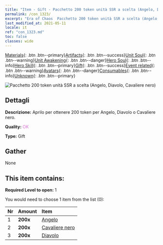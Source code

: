 ```yaml
---
title: "Item - Gift - Pacchetto 200 token unità SSR a scelta (Angelo, Diavolo, Cavaliere nero)"
permalink: /con_1323/
excerpt: "Era of Chaos  Pacchetto 200 token unità SSR a scelta (Angelo, Diavolo, Cavaliere nero)"
last_modified_at: 2021-05-11
locale: it
ref: "con_1323.md"
toc: false
classes: wide
---
```

 [Materials](/ItemsIT/){: .btn .btn--primary}[Artifacts](/ItemsIT/Artifacts/){: .btn .btn--success}[Unit Soul](/ItemsIT/UnitSoul/){: .btn .btn--warning}[Unit Awakening](/ItemsIT/UnitAwakening/){: .btn .btn--danger}[Hero Soul](/ItemsIT/HeroSoul/){: .btn .btn--info}[Hero Skill](/ItemsIT/HeroSkill/){: .btn .btn--primary}[Gift](/ItemsIT/Gift/){: .btn .btn--success}[Event related](/ItemsIT/Events/){: .btn .btn--warning}[Avatars](/ItemsIT/Avatars/){: .btn .btn--danger}[Consumables](/ItemsIT/Consumables/){: .btn .btn--info}[Unknown](/ItemsIT/Unknown/){: .btn .btn--primary}

 ![Pacchetto 200 token unità SSR a scelta (Angelo, Diavolo, Cavaliere nero)](/images/t/i_907374.png)

## Dettagli
 **Descrizione:** Aprilo per ottenere 200 token per Angelo, Diavolo o Cavaliere nero.

 **Quality:** <span style="color: #DA70D6">OK</span>

 **Type:** Gift

## Gather

  None

## This item contains:

 **Required Level to open:** 1

 You would need to choose 1 item from the list (0):

  | Nr | Amount |     Item    |
  |:---|:-------|:------------|
  | 1 |  **200x** | [Angelo](/ItemsIT/unt_196/) |  | 
  | 2 |  **200x** | [Cavaliere nero](/ItemsIT/unt_213/) |  | 
  | 3 |  **200x** | [Diavolo](/ItemsIT/unt_232/) |  | 
